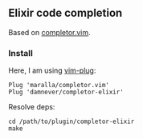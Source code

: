 ## Elixir code completion

Based on [completor.vim](https://github.com/maralla/completor.vim).


### Install

Here, I am using [vim-plug](https://github.com/junegunn/vim-plug):
```
Plug 'maralla/completor.vim'
Plug 'damnever/completor-elixir'
```

Resolve deps:
```
cd /path/to/plugin/completor-elixir
make
```
